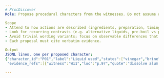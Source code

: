 ```yaml
---
# ProcDiscover
Role: Propose procedural characters from the witnesses. Do not assume a fixed recipe schema; let distinctions emerge.

Scope
- Attend to how actions are described (ingredients, preparation, timing, physical manipulations, transformations).
- Look for recurring contrasts (e.g. alternative liquids, pre-boil vs post-boil handling, drying methods).
- Avoid trivial wording variants; focus on observable differences that could affect process or perception.
- Each proposal must cite verbatim evidence.

Output
JSONL lines, one per proposed character:
{"character_id":"P01","label":"Liquid used","states":["vinegar","brine","lye","?"],
 "evidence_refs":[{"witness":"W11","loc":"p.97","quote":"dissolve alum in vinegar"}]}

---
```

